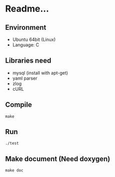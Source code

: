 # Readme...

## Environment
- Ubuntu 64bit (Linux)
- Language: C

## Libraries need
- mysql (install with apt-get)
- yaml parser
- zlog
- cURL

## Compile
	make

## Run
    ./test

## Make document (Need doxygen)
	make doc